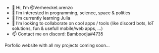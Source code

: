 - 👋 Hi, I’m @VerheeckeLorenzo
- 👀 I’m interested in programming, science, space & politics
- 🌱 I’m currently learning Julia
- 💞️ I’m looking to collaborate on cool apps / tools (like discord bots, IoT solutions, fun & usefull mobile/web apps, ...)
- 📫 Contact me on discord: Bamboodja#4735

Porfolio website with all my projects coming soon...
